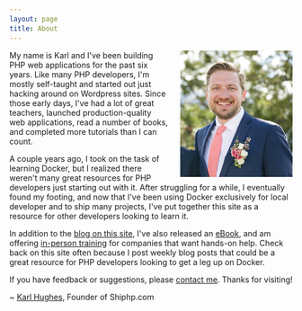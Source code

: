 ```yaml
---
layout: page
title: About
---
```


<img src="/assets/img/headshot.png" style="float:right; width: 200px; height: auto; margin-left: 20px;">

My name is Karl and I've been building PHP web applications for the past six years. Like many PHP developers, I'm mostly self-taught and started out just hacking around on Wordpress sites. Since those early days, I've had a lot of great teachers, launched production-quality web applications, read a number of books, and completed more tutorials than I can count.

A couple years ago, I took on the task of learning Docker, but I realized there weren't many great resources for PHP developers just starting out with it. After struggling for a while, I eventually found my footing, and now that I've been using Docker exclusively for local developer and to ship many projects, I've put together this site as a resource for other developers looking to learn it.

In addition to the [blog on this site](/#blog), I've also released an [eBook](/books), and am offering [in-person training](/training) for companies that want hands-on help. Check back on this site often because I post weekly blog posts that could be a great resource for PHP developers looking to get a leg up on Docker.

If you have feedback or suggestions, please [contact me](/contact). Thanks for visiting!

~ [Karl Hughes](https://www.karllhughes.com/), Founder of Shiphp.com

